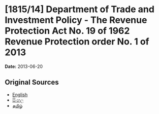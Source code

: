 # [1815/14] Department of Trade and Investment Policy - The Revenue Protection Act No. 19 of 1962 Revenue Protection order No. 1 of 2013

**Date:** 2013-06-20

## Original Sources

- [English](https://documents.gov.lk/view/extra-gazettes/2013/6/1815-14_E.pdf)
- [සිංහල](https://documents.gov.lk/view/extra-gazettes/2013/6/1815-14_S.pdf)
- [தமிழ்](https://documents.gov.lk/view/extra-gazettes/2013/6/1815-14_T.pdf)

